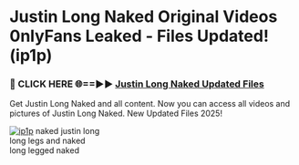 # Justin Long Naked Original Videos 0nlyFans Leaked - Files Updated! (ip1p)

<h3>🔴 CLICK HERE 🌐==►► <a href="https://tinyurl.com/up5wt9bj" rel="nofollow">Justin Long Naked Updated Files</a></h3>

Get Justin Long Naked and all content. Now you can access all videos and pictures of Justin Long Naked. New Updated Files 2025!

[![ip1p](https://i.imgur.com/ABiUzMV.gif)](https://tinyurl.com/up5wt9bj)
naked justin long<br>
long legs and naked<br>
long legged naked
